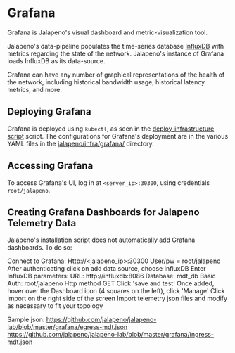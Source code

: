 # Grafana

Grafana is Jalapeno's visual dashboard and metric-visualization tool.

Jalapeno's data-pipeline populates the time-series database [InfluxDB](../influxdb) with metrics regarding the state of the network. 
Jalapeno's instance of Grafana loads InfluxDB as its data-source. 

Grafana can have any number of graphical representations of the health of the network, including historical bandwidth usage, historical latency metrics, and more. 

## Deploying Grafana
Grafana is deployed using `kubectl`, as seen in the [deploy_infrastructure script](../deploy_infrastructure.sh) script. The configurations for Grafana's deployment are in the various YAML files in the [jalapeno/infra/grafana/](.) directory.  

## Accessing Grafana
To access Grafana's UI, log in at `<server_ip>:30300`, using credentials `root/jalapeno`.

## Creating Grafana Dashboards for Jalapeno Telemetry Data

Jalapeno's installation script does not automatically add Grafana dashboards.
To do so:

Connect to Grafana: Http://<jalapeno_ip>:30300
User/pw = root/jalapeno
After authenticating click on add data source, choose InfluxDB
Enter InfluxDB parameters:
URL: http://influxdb:8086
Database: mdt_db
Basic Auth: root/jalapeno
Http method GET
Click 'save and test'
Once added, hover over the Dashboard icon (4 squares on the left), click 'Manage'
Click import on the right side of the screen
Import telemetry json files and modify as necessary to fit your topology

Sample json:
https://github.com/jalapeno/jalapeno-lab/blob/master/grafana/egress-mdt.json
https://github.com/jalapeno/jalapeno-lab/blob/master/grafana/ingress-mdt.json



